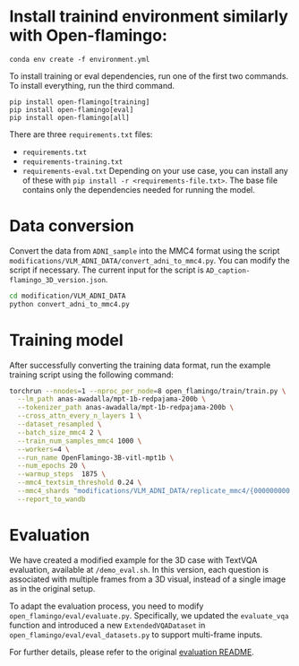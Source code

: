 # Install trainind environment similarly with Open-flamingo:
```
conda env create -f environment.yml
```
To install training or eval dependencies, run one of the first two commands. To install everything, run the third command.
```
pip install open-flamingo[training]
pip install open-flamingo[eval]
pip install open-flamingo[all]
```
There are three `requirements.txt` files: 
- `requirements.txt` 
- `requirements-training.txt`
- `requirements-eval.txt`
Depending on your use case, you can install any of these with `pip install -r <requirements-file.txt>`. The base file contains only the dependencies needed for running the model.


# Data conversion
Convert the data from `ADNI_sample` into the MMC4 format using the script `modifications/VLM_ADNI_DATA/convert_adni_to_mmc4.py`. You can modify the script if necessary. The current input for the script is `AD_caption-flamingo_3D_version.json`.

```bash
cd modification/VLM_ADNI_DATA
python convert_adni_to_mmc4.py
```

# Training model
After successfully converting the training data format, run the example training script using the following command:
```bash
torchrun --nnodes=1 --nproc_per_node=8 open_flamingo/train/train.py \
  --lm_path anas-awadalla/mpt-1b-redpajama-200b \
  --tokenizer_path anas-awadalla/mpt-1b-redpajama-200b \
  --cross_attn_every_n_layers 1 \
  --dataset_resampled \
  --batch_size_mmc4 2 \
  --train_num_samples_mmc4 1000 \
  --workers=4 \
  --run_name OpenFlamingo-3B-vitl-mpt1b \
  --num_epochs 20 \
  --warmup_steps  1875 \
  --mmc4_textsim_threshold 0.24 \
  --mmc4_shards "modifications/VLM_ADNI_DATA/replicate_mmc4/{000000000..000000040}.tar" \
  --report_to_wandb
```

# Evaluation
We have created a modified example for the 3D case with TextVQA evaluation, available at `/demo_eval.sh`. In this version, each question is associated with multiple frames from a 3D visual, instead of a single image as in the original setup.

To adapt the evaluation process, you need to modify `open_flamingo/eval/evaluate.py`. Specifically, we updated the `evaluate_vqa` function and introduced a new `ExtendedVQADataset` in `open_flamingo/eval/eval_datasets.py` to support multi-frame inputs.

For further details, please refer to the original [evaluation README](https://github.com/mlfoundations/open_flamingo/tree/main/open_flamingo/eval).

